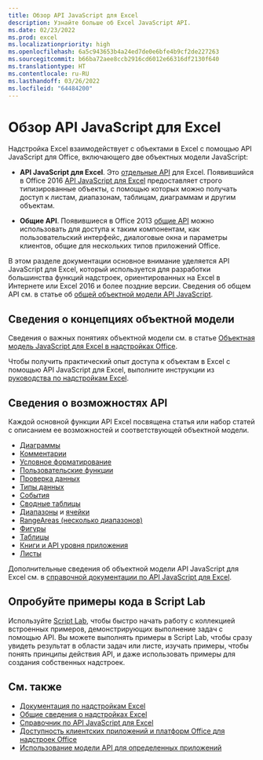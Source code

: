 ```yaml
---
title: Обзор API JavaScript для Excel
description: Узнайте больше об Excel JavaScript API.
ms.date: 02/23/2022
ms.prod: excel
ms.localizationpriority: high
ms.openlocfilehash: 6a5c943653b4a24ed7de0e6bfe4b9cf2de227263
ms.sourcegitcommit: b66ba72aee8ccb2916cd6012e66316df2130f640
ms.translationtype: HT
ms.contentlocale: ru-RU
ms.lasthandoff: 03/26/2022
ms.locfileid: "64484200"
---
```

# <a name="excel-javascript-api-overview"></a>Обзор API JavaScript для Excel

Надстройка Excel взаимодействует с объектами в Excel с помощью API JavaScript для Office, включающего две объектных модели JavaScript:

* **API JavaScript для Excel**. Это [отдельные API](../../develop/application-specific-api-model.md) для Excel. Появившийся в Office 2016 [API JavaScript для Excel](/javascript/api/excel) предоставляет строго типизированные объекты, с помощью которых можно получать доступ к листам, диапазонам, таблицам, диаграммам и другим объектам.

* **Общие API**. Появившиеся в Office 2013 [общие API](/javascript/api/office) можно использовать для доступа к таким компонентам, как пользовательский интерфейс, диалоговые окна и параметры клиентов, общие для нескольких типов приложений Office.

В этом разделе документации основное внимание уделяется API JavaScript для Excel, который используется для разработки большинства функций надстроек, ориентированных на Excel в Интернете или Excel 2016 и более поздние версии. Сведения об общем API см. в статье об [общей объектной модели API JavaScript](../../develop/office-javascript-api-object-model.md).

## <a name="learn-object-model-concepts"></a>Сведения о концепциях объектной модели

Сведения о важных понятиях объектной модели см. в статье [Объектная модель JavaScript для Excel в надстройках Office](../../excel/excel-add-ins-core-concepts.md).

Чтобы получить практический опыт доступа к объектам в Excel с помощью API JavaScript для Excel, выполните инструкции из [руководства по надстройкам Excel](../../tutorials/excel-tutorial.md).

## <a name="learn-api-capabilities"></a>Сведения о возможностях API

Каждой основной функции API Excel посвящена статья или набор статей с описанием ее возможностей и соответствующей объектной модели.

* [Диаграммы](../../excel/excel-add-ins-charts.md)
* [Комментарии](../../excel/excel-add-ins-comments.md)
* [Условное форматирование](../../excel/excel-add-ins-conditional-formatting.md)
* [Пользовательские функции](../../excel/custom-functions-overview.md)
* [Проверка данных](../../excel/excel-add-ins-data-validation.md)
* [Типы данных](../../excel/excel-data-types-overview.md)
* [События](../../excel/excel-add-ins-events.md)
* [Сводные таблицы](../../excel/excel-add-ins-pivottables.md)
* [Диапазоны](../../excel/excel-add-ins-ranges-get.md) и [ячейки](../../excel/excel-add-ins-cells.md)
* [RangeAreas (несколько диапазонов)](../../excel/excel-add-ins-multiple-ranges.md)
* [Фигуры](../../excel/excel-add-ins-shapes.md)
* [Таблицы](../../excel/excel-add-ins-tables.md)
* [Книги и API уровня приложения](../../excel/excel-add-ins-workbooks.md)
* [Листы](../../excel/excel-add-ins-worksheets.md)

Дополнительные сведения об объектной модели API JavaScript для Excel см. в [справочной документации по API JavaScript для Excel](/javascript/api/excel).

## <a name="try-out-code-samples-in-script-lab"></a>Опробуйте примеры кода в Script Lab

Используйте [Script Lab](../../overview/explore-with-script-lab.md), чтобы быстро начать работу с коллекцией встроенных примеров, демонстрирующих выполнение задач с помощью API. Вы можете выполнять примеры в Script Lab, чтобы сразу увидеть результат в области задач или листе, изучать примеры, чтобы понять принципы действия API, и даже использовать примеры для создания собственных надстроек.

## <a name="see-also"></a>См. также

* [Документация по надстройкам Excel](../../excel/index.yml)
* [Общие сведения о надстройках Excel](../../excel/excel-add-ins-overview.md)
* [Справочник по API JavaScript для Excel](/javascript/api/excel)
* [Доступность клиентских приложений и платформ Office для надстроек Office](/javascript/api/requirement-sets)
* [Использование модели API для определенных приложений](../../develop/application-specific-api-model.md)
